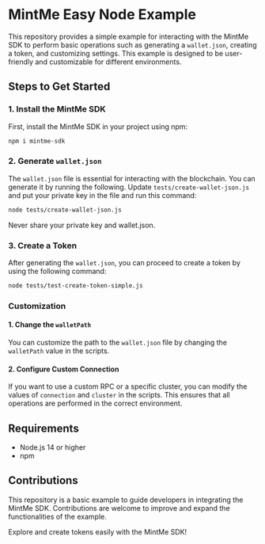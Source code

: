 # MintMe Easy Node Example

This repository provides a simple example for interacting with the MintMe SDK to perform basic operations such as generating a `wallet.json`, creating a token, and customizing settings. This example is designed to be user-friendly and customizable for different environments.

## Steps to Get Started

### 1. Install the MintMe SDK

First, install the MintMe SDK in your project using npm:

```bash
npm i mintme-sdk
```

### 2. Generate `wallet.json`

The `wallet.json` file is essential for interacting with the blockchain. You can generate it by running the following. Update `tests/create-wallet-json.js` and put your private key in the file and run this command:

```bash
node tests/create-wallet-json.js
```

Never share your private key and wallet.json.

### 3. Create a Token

After generating the `wallet.json`, you can proceed to create a token by using the following command:

```bash
node tests/test-create-token-simple.js
```

### Customization

#### 1. Change the `walletPath`

You can customize the path to the `wallet.json` file by changing the `walletPath` value in the scripts.

#### 2. Configure Custom Connection

If you want to use a custom RPC or a specific cluster, you can modify the values of `connection` and `cluster` in the scripts. This ensures that all operations are performed in the correct environment.

## Requirements

- Node.js 14 or higher
- npm

## Contributions

This repository is a basic example to guide developers in integrating the MintMe SDK. Contributions are welcome to improve and expand the functionalities of the example.

Explore and create tokens easily with the MintMe SDK!
